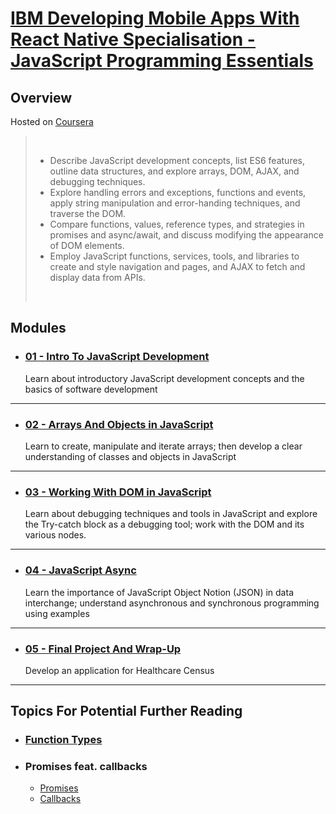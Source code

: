 # [IBM Developing Mobile Apps With React Native Specialisation - JavaScript Programming Essentials](https://www.coursera.org/learn/javascript-programming-essentials?specialization=developing-mobile-apps-with-react-native#outcomes)

## Overview

Hosted on [Coursera](https://www.coursera.org/)

> <br/>
>
> * Describe JavaScript development concepts, list ES6 features, outline data structures, and explore arrays, DOM, AJAX, and debugging techniques.
> * Explore handling errors and exceptions, functions and events, apply string manipulation and error-handing techniques, and traverse the DOM.
> * Compare functions, values, reference types, and strategies in promises and async/await, and discuss modifying the appearance of DOM elements.
> * Employ JavaScript functions, services, tools, and libraries to create and style navigation and pages, and AJAX to fetch and display data from APIs.
>
><br/>

## Modules

* ### [01 - Intro To JavaScript Development](./01-IntroToJavaScriptDevelopment/)
     Learn about introductory JavaScript development concepts and the basics of software development

<hr/>

* ### [02 - Arrays And Objects in JavaScript](./02-ArraysAndObjectsinJavaScript/)
    Learn to create, manipulate and iterate arrays; then develop a clear  understanding of classes and objects in JavaScript

<hr/>

* ### [03 - Working With DOM in JavaScript](./03-WorkingWithDOMInJavaScript/)
    Learn about debugging techniques and tools in JavaScript and explore the Try-catch block as a debugging tool; work with the DOM and its various nodes.

<hr/>

* ### [04 - JavaScript Async](./04-JavascriptAsync/)
    Learn the importance of JavaScript Object Notion (JSON) in data interchange; understand asynchronous and synchronous programming using examples

<hr/>

* ### [05 - Final Project And Wrap-Up](./05-FinalProjectAndWrapUp/)
    Develop an application for Healthcare Census


<hr/>

## Topics For Potential Further Reading

- ### [Function Types](./01-IntroToJavaScriptDevelopment/02-IntroToJavaScriptFunctionsAndEvents/Notes.md/#types-of-functions)

- ### Promises feat. callbacks
    - [Promises](./04-JavaScriptAsync/02-AsynchronousDataRetrievalTechniques/notes.md/#promises)
    - [Callbacks](./04-JavaScriptAsync/02-AsynchronousDataRetrievalTechniques/notes.md/#callbacks)

